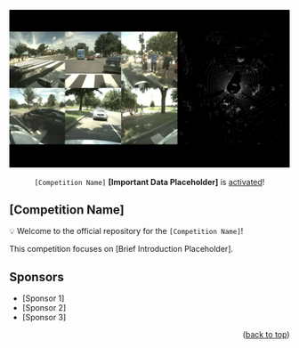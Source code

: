 <div id="top" align="center">

<p align="center">
  <img src="images/title.png">
</p>


`[Competition Name]` **[Important Data Placeholder]** is [activated](https://github.com/OpenDriveLab/DriveLM/tree/main/challenge)!
</div>

<div id="top" align="center">

</div>

## [Competition Name]

:bulb: Welcome to the official repository for the `[Competition Name]`! 

This competition focuses on [Brief Introduction Placeholder].

## Sponsors

- [Sponsor 1]
- [Sponsor 2]
- [Sponsor 3]

<p align="right">(<a href="#top">back to top</a>)</p>
